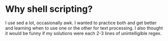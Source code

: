 # Why shell scripting?

I use sed a lot, occasionally awk. I wanted to practice both and get better and learning when to use one or the other for text processing.
I also thought it would be funny if my solutions were each 2-3 lines of unintelligible regex.
